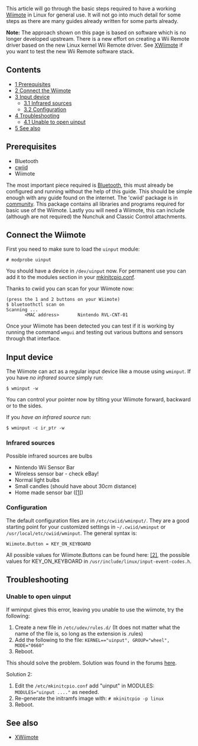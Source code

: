 This article will go through the basic steps required to have a working [Wiimote](https://en.wikipedia.org/wiki/Wii_Remote "wikipedia:Wii Remote") in Linux for general use. It will not go into much detail for some steps as there are many guides already written for some parts already.

**Note:** The approach shown on this page is based on software which is no longer developed upstream. There is a new effort on creating a Wii Remote driver based on the new Linux kernel Wii Remote driver. See [XWiimote](/index.php/XWiimote "XWiimote") if you want to test the new Wii Remote software stack.

## Contents

*   [1 Prerequisites](#Prerequisites)
*   [2 Connect the Wiimote](#Connect_the_Wiimote)
*   [3 Input device](#Input_device)
    *   [3.1 Infrared sources](#Infrared_sources)
    *   [3.2 Configuration](#Configuration)
*   [4 Troubleshooting](#Troubleshooting)
    *   [4.1 Unable to open uinput](#Unable_to_open_uinput)
*   [5 See also](#See_also)

## Prerequisites

*   Bluetooth
*   [cwiid](https://aur.archlinux.org/packages/cwiid/)
*   Wiimote

The most important piece required is [Bluetooth](/index.php/Bluetooth "Bluetooth"), this must already be configured and running without the help of this guide. This should be simple enough with any guide found on the internet. The 'cwiid' package is in [community](/index.php/Community_repository "Community repository"). This package contains all libraries and programs required for basic use of the Wiimote. Lastly you will need a Wiimote, this can include (although are not required) the Nunchuk and Classic Control attachments.

## Connect the Wiimote

First you need to make sure to load the `uinput` module:

```
# modprobe uinput

```

You should have a device in `/dev/uinput` now. For permanent use you can add it to the modules section in your [mkinitcpio.conf](/index.php/Mkinitcpio.conf "Mkinitcpio.conf").

Thanks to cwiid you can scan for your Wiimote now:

```
(press the 1 and 2 buttons on your Wiimote)
$ bluetoothctl scan on
Scanning ...
       <MAC address>       Nintendo RVL-CNT-01

```

Once your Wiimote has been detected you can test if it is working by running the command `wmgui` and testing out various buttons and sensors through that interface.

## Input device

The Wiimote can act as a regular input device like a mouse using `wminput`. If you have *no infrared source* simply run:

```
$ wminput -w

```

You can control your pointer now by tilting your Wiimote forward, backward or to the sides.

If you *have an infrared source* run:

```
$ wminput -c ir_ptr -w

```

### Infrared sources

Possible infrared sources are bulbs

*   Nintendo Wii Sensor Bar
*   Wireless sensor bar - check eBay!
*   Normal light bulbs
*   Small candles (should have about 30cm distance)
*   Home made sensor bar ([[1]](http://doctabu.livejournal.com/64758.html))

### Configuration

The default configuration files are in `/etc/cwiid/wminput/`. They are a good starting point for your customized settings in `~/.cwiid/wminput` or `/usr/local/etc/cwiid/wminput`. The general syntax is:

```
Wiimote.Button = KEY_ON_KEYBOARD

```

All possible values for Wiimote.Buttons can be found here: [[2]](https://web.archive.org/web/20160305101815/http://abstrakraft.org/cwiid/browser/doc/wminput.list), the possible values for KEY_ON_KEYBOARD in `/usr/include/linux/input-event-codes.h`.

## Troubleshooting

### Unable to open uinput

If wminput gives this error, leaving you unable to use the wiimote, try the following:

1.  Create a new file in `/etc/udev/rules.d/` (It does not matter what the name of the file is, so long as the extension is .rules)
2.  Add the following to the file: `KERNEL=="uinput", GROUP="wheel", MODE="0660"` 
3.  Reboot.

This should solve the problem. Solution was found in the forums [here](https://bbs.archlinux.org/viewtopic.php?id=104348).

Solution 2:

1.  Edit the `/etc/mkinitcpio.conf` add "uinput" in MODULES: `MODULES="uinput ...."` as needed.
2.  Re-generate the initramfs image with: `# mkinitcpio -p linux` 
3.  Reboot.

## See also

*   [XWiimote](/index.php/XWiimote "XWiimote")